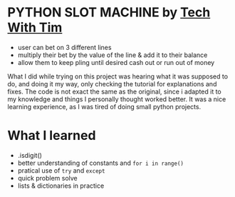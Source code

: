 # PYTHON SLOT MACHINE by [Tech With Tim](https://www.youtube.com/watch?v=th4OBktqK1I&list=WL&index=42)
- user can bet on 3 different lines
- multiply their bet by the value of the line & add it to their balance
- allow them to keep pling until desired cash out or run out of money

What I did while trying on this project was hearing what it was supposed to do, and doing it my way, only checking the tutorial for explanations and fixes. The code is not exact the same as the original, since i adapted it to my knowledge and things I personally thought worked better. It was a nice learning experience, as I was tired of doing small python projects.

# What I learned
- .isdigit()
- better understanding of constants and `for i in range()`
- pratical use of `try` and `except`
- quick problem solve
- lists & dictionaries in practice 